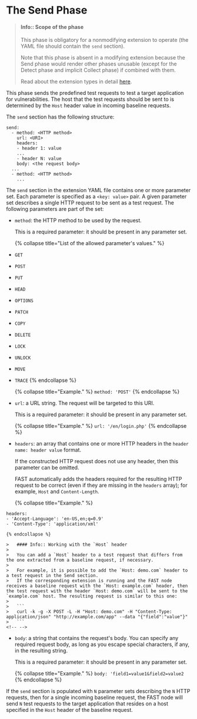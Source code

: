 [link-ext-logic]:       logic.md

# The Send Phase

<!-- -->
>   #### Info:: Scope of the phase
>      
>   This phase is obligatory for a nonmodifying extension to operate (the YAML file should contain the `send` section).
>   
>   Note that this phase is absent in a modifying extension because the Send phase would render other phases unusable (except for the Detect phase and implicit Collect phase) if combined with them.
>   
>   Read about the extension types in detail [here][link-ext-logic].

 This phase sends the predefined test requests to test a target application for vulnerabilities. The host that the test requests should be sent to is determined by the `Host` header value in incoming baseline requests.

The `send` section has the following structure:

```
send:
  - method: <HTTP method>
    url: <URI>
    headers:
    - header 1: value
    ...
    - header N: value
    body: <the request body>
  ...
  - method: <HTTP method>
    ...
```

The `send` section in the extension YAML file contains one or more parameter set. Each parameter is specified as a `<key: value>` pair. A given parameter set describes a single HTTP request to be sent as a test request. The following parameters are part of the set:

*   `method`: the HTTP method to be used by the request.

    This is a required parameter: it should be present in any parameter set.
    
    {% collapse title="List of the allowed parameter's values." %}
*   `GET`
*   `POST`
*   `PUT`
*   `HEAD`
*   `OPTIONS`
*   `PATCH`
*   `COPY`
*   `DELETE`
*   `LOCK`
*   `UNLOCK`
*   `MOVE`
*   `TRACE`
    {% endcollapse %}

    {% collapse title="Example." %}
`method: 'POST'`
    {% endcollapse %}

*   `url`: a URL string. The request will be targeted to this URI.

    This is a required parameter: it should be present in any parameter set.
    
    {% collapse title="Example." %}
`url: '/en/login.php'`
    {% endcollapse %}    

*   `headers`: an array that contains one or more HTTP headers in the `header name: header value` format.

    If the constructed HTTP request does not use any header, then this parameter can be omitted.
    
    FAST automatically adds the headers required for the resulting HTTP request to be correct (even if they are missing in the `headers` array); for example, `Host` and `Content-Length`.
    
    {% collapse title="Example." %}
```
headers:
- 'Accept-Language': 'en-US,en;q=0.9'
- 'Content-Type': 'application/xml'
```
    {% endcollapse %}
      
    >   #### Info:: Working with the `Host` header 
    >   
    >   You can add a `Host` header to a test request that differs from the one extracted from a baseline request, if necessary. 
    >   
    >   For example, it is possible to add the `Host: demo.com` header to a test request in the Send section.
    >   If the corresponding extension is running and the FAST node receives a baseline request with the `Host: example.com` header, then the test request with the header `Host: demo.com` will be sent to the `example.com` host. The resulting request is similar to this one:
    >   
    >   ```
    >   curl -k -g -X POST -L -H "Host: demo.com" -H "Content-Type: application/json" "http://example.com/app" --data "{"field":"value"}"
    >   ```
    <!-- -->
    
*   `body`: a string that contains the request's body. You can specify any required request body, as long as you escape special characters, if any, in the resulting string.

    This is a required parameter: it should be present in any parameter set.
    
    {% collapse title="Example." %}
`body: 'field1=value1&field2=value2`
    {% endcollapse %} 

If the `send` section is populated with `N` parameter sets describing the `N` HTTP requests, then for a single incoming baseline request, the FAST node will send `N` test requests to the target application that resides on a host specified in the `Host` header of the baseline request.